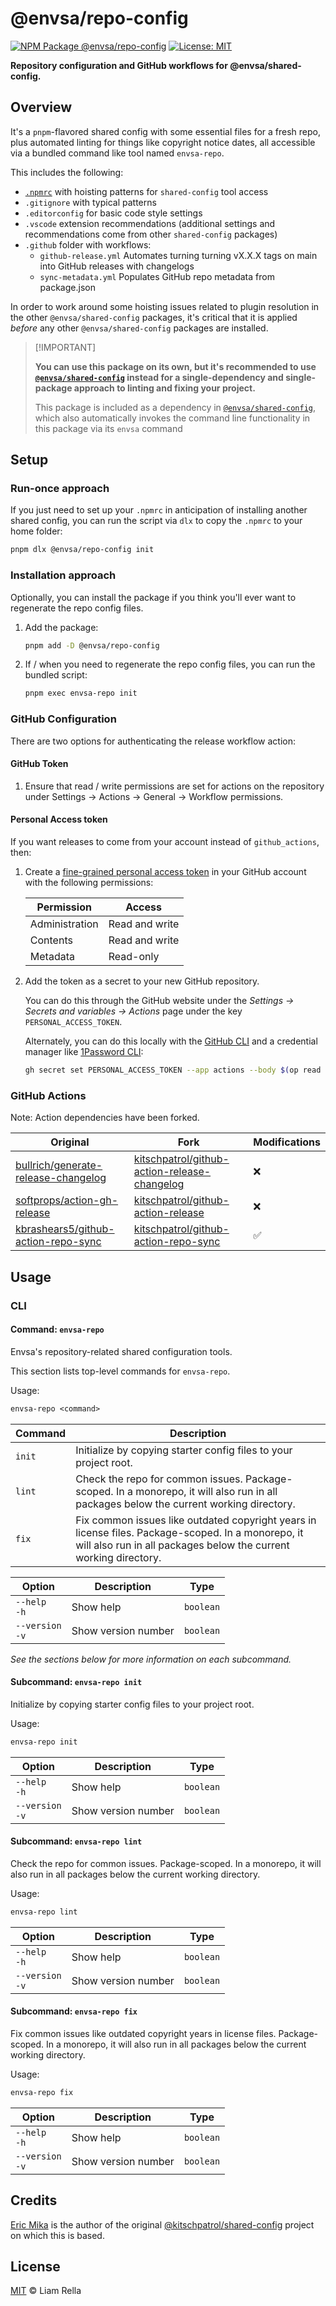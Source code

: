 <!--+ Warning: Content inside HTML comment blocks was generated by mdat and may be overwritten. +-->

<!-- title -->

# @envsa/repo-config

<!-- /title -->

<!-- badges -->

[![NPM Package @envsa/repo-config](https://img.shields.io/npm/v/@envsa/repo-config.svg)](https://npmjs.com/package/@envsa/repo-config)
[![License: MIT](https://img.shields.io/badge/License-MIT-yellow.svg)](https://opensource.org/licenses/MIT)

<!-- /badges -->

<!-- description -->

**Repository configuration and GitHub workflows for @envsa/shared-config.**

<!-- /description -->

## Overview

It's a `pnpm`-flavored shared config with some essential files for a fresh repo, plus automated linting for things like copyright notice dates, all accessible via a bundled command like tool named `envsa-repo`.

This includes the following:

- [`.npmrc`](https://pnpm.io/npmrc) with hoisting patterns for `shared-config` tool access
- `.gitignore` with typical patterns
- `.editorconfig` for basic code style settings
- `.vscode` extension recommendations (additional settings and recommendations come from other `shared-config` packages)
- `.github` folder with workflows:
  - `github-release.yml` Automates turning turning vX.X.X tags on main into GitHub releases with changelogs
  - `sync-metadata.yml` Populates GitHub repo metadata from package.json

In order to work around some hoisting issues related to plugin resolution in the other `@envsa/shared-config` packages, it's critical that it is applied _before_ any other `@envsa/shared-config` packages are installed.

<!-- recommendation -->

> \[!IMPORTANT]
>
> **You can use this package on its own, but it's recommended to use [`@envsa/shared-config`](https://www.npmjs.com/package/@envsa/shared-config) instead for a single-dependency and single-package approach to linting and fixing your project.**
>
> This package is included as a dependency in [`@envsa/shared-config`](https://www.npmjs.com/package/@envsa/shared-config), which also automatically invokes the command line functionality in this package via its `envsa` command

<!-- /recommendation -->

## Setup

### Run-once approach

If you just need to set up your `.npmrc` in anticipation of installing another shared config, you can run the script via `dlx` to copy the `.npmrc` to your home folder:

```sh
pnpm dlx @envsa/repo-config init
```

### Installation approach

Optionally, you can install the package if you think you'll ever want to regenerate the repo config files.

1. Add the package:

   ```sh
   pnpm add -D @envsa/repo-config
   ```

2. If / when you need to regenerate the repo config files, you can run the bundled script:

   ```sh
   pnpm exec envsa-repo init
   ```

### GitHub Configuration

There are two options for authenticating the release workflow action:

#### GitHub Token

1. Ensure that read / write permissions are set for actions on the repository under Settings → Actions → General → Workflow permissions.

#### Personal Access token

If you want releases to come from your account instead of `github_actions`, then:

1. Create a [fine-grained personal access token](https://github.com/settings/tokens?type=beta) in your GitHub account with the following permissions:

   | Permission     | Access         |
   | -------------- | -------------- |
   | Administration | Read and write |
   | Contents       | Read and write |
   | Metadata       | Read-only      |

2. Add the token as a secret to your new GitHub repository.

   You can do this through the GitHub website under the _Settings → Secrets and variables → Actions_ page under the key `PERSONAL_ACCESS_TOKEN`.

   Alternately, you can do this locally with the [GitHub CLI](https://cli.github.com/) and a credential manager like [1Password CLI](https://developer.1password.com/docs/cli/get-started/):

   ```sh
   gh secret set PERSONAL_ACCESS_TOKEN --app actions --body $(op read 'op://Personal/GitHub/PERSONAL_ACCESS_TOKEN_ACTIONS')
   ```

### GitHub Actions

Note: Action dependencies have been forked.

| Original                                                                                      | Fork                                                                                                            | Modifications |
| --------------------------------------------------------------------------------------------- | --------------------------------------------------------------------------------------------------------------- | ------------- |
| [bullrich/generate-release-changelog](https://github.com/bullrich/generate-release-changelog) | [kitschpatrol/github-action-release-changelog](https://github.com/kitschpatrol/github-action-release-changelog) | ❌            |
| [softprops/action-gh-release](https://github.com/softprops/action-gh-release)                 | [kitschpatrol/github-action-release](https://github.com/kitschpatrol/github-action-release)                     | ❌            |
| [kbrashears5/github-action-repo-sync](https://github.com/kbrashears5/github-action-repo-sync) | [kitschpatrol/github-action-repo-sync](https://github.com/kitschpatrol/github-action-repo-sync)                 | ✅            |

## Usage

### CLI

<!-- cli-help -->

#### Command: `envsa-repo`

Envsa's repository-related shared configuration tools.

This section lists top-level commands for `envsa-repo`.

Usage:

```txt
envsa-repo <command>
```

| Command | Description                                                                                                                                                            |
| ------- | ---------------------------------------------------------------------------------------------------------------------------------------------------------------------- |
| `init`  | Initialize by copying starter config files to your project root.                                                                                                       |
| `lint`  | Check the repo for common issues. Package-scoped. In a monorepo, it will also run in all packages below the current working directory.                                 |
| `fix`   | Fix common issues like outdated copyright years in license files. Package-scoped. In a monorepo, it will also run in all packages below the current working directory. |

| Option              | Description         | Type      |
| ------------------- | ------------------- | --------- |
| `--help`<br>`-h`    | Show help           | `boolean` |
| `--version`<br>`-v` | Show version number | `boolean` |

_See the sections below for more information on each subcommand._

#### Subcommand: `envsa-repo init`

Initialize by copying starter config files to your project root.

Usage:

```txt
envsa-repo init
```

| Option              | Description         | Type      |
| ------------------- | ------------------- | --------- |
| `--help`<br>`-h`    | Show help           | `boolean` |
| `--version`<br>`-v` | Show version number | `boolean` |

#### Subcommand: `envsa-repo lint`

Check the repo for common issues. Package-scoped. In a monorepo, it will also run in all packages below the current working directory.

Usage:

```txt
envsa-repo lint
```

| Option              | Description         | Type      |
| ------------------- | ------------------- | --------- |
| `--help`<br>`-h`    | Show help           | `boolean` |
| `--version`<br>`-v` | Show version number | `boolean` |

#### Subcommand: `envsa-repo fix`

Fix common issues like outdated copyright years in license files. Package-scoped. In a monorepo, it will also run in all packages below the current working directory.

Usage:

```txt
envsa-repo fix
```

| Option              | Description         | Type      |
| ------------------- | ------------------- | --------- |
| `--help`<br>`-h`    | Show help           | `boolean` |
| `--version`<br>`-v` | Show version number | `boolean` |

<!-- /cli-help -->

## Credits

[Eric Mika](https://github.com/kitschpatrol) is the author of the original [@kitschpatrol/shared-config](https://github.com/kitschpatrol/shared-config) project on which this is based.

<!-- license -->

## License

[MIT](license.txt) © Liam Rella

<!-- /license -->
